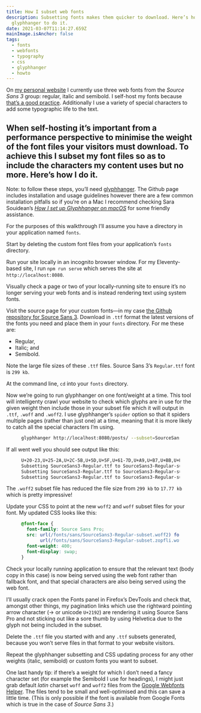 ```yaml
---
title: How I subset web fonts
description: Subsetting fonts makes them quicker to download. Here’s how I use
  glyphhanger to do it.
date: 2021-03-07T11:14:27.659Z
mainImage.isAnchor: false
tags:
  - fonts
  - webfonts
  - typography
  - css
  - glyphhanger
  - howto
---
```

On [my personal website](https://fuzzylogic.me) I currently use three web fonts from the _Source Sans 3_ group: regular, italic and semibold. I self-host my fonts because [that’s a good practice](https://csswizardry.com/2019/05/self-host-your-static-assets/). Additionally I use a variety of special characters to add some typographic life to the text.

When self-hosting it’s important from a performance perspective to minimise the weight of the font files your visitors must download. To achieve this I subset my font files so as to include the characters my content uses but no more. Here’s how I do it.
---

Note: to follow these steps, you’ll need [glyphhanger](https://github.com/filamentgroup/glyphhanger). The Github page includes installation and usage guidelines however there are a few common installation pitfalls so if you’re on a Mac I recommend checking Sara Souidean’s [_How I set up Glyphhanger on macOS_](https://www.sarasoueidan.com/blog/glyphhanger/) for some friendly assistance.

For the purposes of this walkthrough I’ll assume you have a directory in your application named `fonts`.

Start by deleting the custom font files from your application’s `fonts` directory.

Run your site locally in an incognito browser window. For my Eleventy-based site, I run `npm run serve` which serves the site at `http://localhost:8080`.

Visually check a page or two of your locally-running site to ensure it’s no longer serving your web fonts and is instead rendering text using system fonts.

Visit the source page for your custom fonts—in my case [the Github repository for Source Sans 3](https://github.com/adobe-fonts/source-sans). Download in `.ttf` format the latest versions of the fonts you need and place them in your `fonts` directory. For me these are:
- Regular,
- Italic; and
- Semibold.

Note the large file sizes of these `.ttf` files. Source Sans 3’s `Regular.ttf` font is `299 kb`.

At the command line, `cd` into your `fonts` directory.

Now we’re going to run glyphhanger on one font/weight at a time. This tool will intelligenty crawl your website to check which glyphs are in use for the given weight then include those in your subset file which it will output in `.ttf`, `.woff` and `.woff2`. I use glyphhanger’s `spider` option so that it spiders multiple pages (rather than just one) at a time, meaning that it is more likely to catch all the special characters I’m using.

<figure>

``` bash
glyphhanger http://localhost:8080/posts/ --subset=SourceSans3-Regular.ttf --spider-limit=0
```

</figure>

If all went well you should see output like this:

<figure>

``` bash
U+20-23,U+25-2A,U+2C-5B,U+5D,U+5F,U+61-7D,U+A9,U+B7,U+BB,U+D7,U+E9,U+F6,U+200B,U+200E,U+2013,U+2014,U+2018,U+2019,U+201C,U+201D,U+2026,U+2122,U+2190,U+2192,U+2615,U+FE0F
Subsetting SourceSans3-Regular.ttf to SourceSans3-Regular-subset.ttf (was 292.24 KB, now 46.99 KB)
Subsetting SourceSans3-Regular.ttf to SourceSans3-Regular-subset.zopfli.woff (was 292.24 KB, now 22.14 KB)
Subsetting SourceSans3-Regular.ttf to SourceSans3-Regular-subset.woff2 (was 292.24 KB, now 17.77 KB)
```

</figure>

The `.woff2` subset file has reduced the file size from `299 kb` to `17.77 kb` which is pretty impressive!

Update your CSS to point at the new `woff2` and `woff` subset files for your font. My updated CSS looks like this:

<figure>

``` css
@font-face {
  font-family: Source Sans Pro;
  src: url(/fonts/sans/SourceSans3-Regular-subset.woff2) format("woff2"),
       url(/fonts/sans/SourceSans3-Regular-subset.zopfli.woff) format("woff");
  font-weight: 400;
  font-display: swap;
}
```

</figure>

Check your locally running application to ensure that the relevant text (body copy in this case) is now being served using the web font rather than fallback font, and that special characters are also being served using the web font.

I’ll usually crack open the Fonts panel in Firefox’s DevTools and check that, amongst other things, my pagination links which use the rightward pointing arrow character (→ or unicode `U+2192`) are rendering it using Source Sans Pro and not sticking out like a sore thumb by using Helvetica due to the glyph not being included in the subset.

Delete the `.ttf` file you started with and any `.ttf` subsets generated, because you won’t serve files in that format to your website visitors.

Repeat the glyphhanger subsetting and CSS updating process for any other weights (italic, semibold) or custom fonts you want to subset.

One last handy tip: if there’s a weight for which I don’t need a fancy character set (for example the Semibold I use for headings), I might just grab default _latin_ charset `woff` and `woff2` files from the [Google Webfonts Helper](https://google-webfonts-helper.herokuapp.com/fonts/source-sans-pro). The files tend to be small and well-optimised and this can save a little time. (This is only possible if the font is available from Google Fonts which is true in the case of _Source Sans 3_.)

